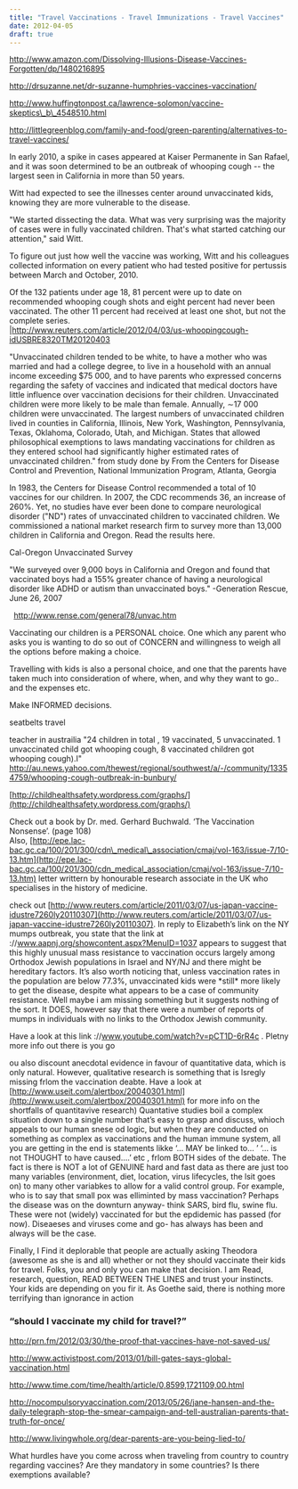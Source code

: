 ```yaml
---
title: "Travel Vaccinations - Travel Immunizations - Travel Vaccines"
date: 2012-04-05
draft: true
---
```


<!--more-->  
http://www.amazon.com/Dissolving-Illusions-Disease-Vaccines-Forgotten/dp/1480216895  
  
http://drsuzanne.net/dr-suzanne-humphries-vaccines-vaccination/  
  
http://www.huffingtonpost.ca/lawrence-solomon/vaccine-skeptics\_b\_4548510.html  
  
  
http://littlegreenblog.com/family-and-food/green-parenting/alternatives-to-travel-vaccines/  
  

In early 2010, a spike in cases appeared at Kaiser Permanente in San Rafael, and it was soon determined to be an outbreak of whooping cough -- the largest seen in California in more than 50 years.

Witt had expected to see the illnesses center around unvaccinated kids, knowing they are more vulnerable to the disease.

"We started dissecting the data. What was very surprising was the majority of cases were in fully vaccinated children. That's what started catching our attention," said Witt.

To figure out just how well the vaccine was working, Witt and his colleagues collected information on every patient who had tested positive for pertussis between March and October, 2010.

Of the 132 patients under age 18, 81 percent were up to date on recommended whooping cough shots and eight percent had never been vaccinated. The other 11 percent had received at least one shot, but not the complete series.  
|http://www.reuters.com/article/2012/04/03/us-whoopingcough-idUSBRE8320TM20120403  
  
"Unvaccinated children tended to be white, to have a mother who was married and had a college degree, to live in a household with an annual income exceeding $75 000, and to have parents who expressed concerns regarding the safety of vaccines and indicated that medical doctors have little influence over vaccination decisions for their children. Unvaccinated children were more likely to be male than female. Annually, ∼17 000 children were unvaccinated. The largest numbers of unvaccinated children lived in counties in California, Illinois, New York, Washington, Pennsylvania, Texas, Oklahoma, Colorado, Utah, and Michigan. States that allowed philosophical exemptions to laws mandating vaccinations for children as they entered school had significantly higher estimated rates of unvaccinated children." from study done by From the Centers for Disease Control and Prevention, National Immunization Program, Atlanta, Georgia  
  

In 1983, the Centers for Disease Control recommended a total of 10 vaccines for our children. In 2007, the CDC recommends 36, an increase of 260%. Yet, no studies have ever been done to compare neurological disorder ("ND") rates of unvaccinated children to vaccinated children. We commissioned a national market research firm to survey more than 13,000 children in California and Oregon. Read the results here.

Cal-Oregon Unvaccinated Survey

"We surveyed over 9,000 boys in California and Oregon and found that vaccinated boys had a 155% greater chance of having a neurological disorder like ADHD or autism than unvaccinated boys." -Generation Rescue, June 26, 2007

  http://www.rense.com/general78/unvac.htm  
  

Vaccinating our children is a PERSONAL choice. One which any parent who asks you is wanting to do so out of CONCERN and willingness to weigh all the options before making a choice.

Travelling with kids is also a personal choice, and one that the parents have taken much into consideration of where, when, and why they want to go.. and the expenses etc.  
  
Make INFORMED decisions.  
  
seatbelts travel  
  
teacher in austrailia "24 children in total , 19 vaccinated, 5 unvaccinated. 1 unvaccinated child got whooping cough, 8 vaccinated children got whooping cough).I" http://au.news.yahoo.com/thewest/regional/southwest/a/-/community/13354759/whooping-cough-outbreak-in-bunbury/  
  
[http://childhealthsafety.wordpress.com/graphs/](http://childhealthsafety.wordpress.com/graphs/)  
  
Check out a book by Dr. med. Gerhard Buchwald. ‘The Vaccination Nonsense’. (page 108)  
Also, [http://epe.lac-bac.gc.ca/100/201/300/cdn\_medical\_association/cmaj/vol-163/issue-7/10-13.htm](http://epe.lac-bac.gc.ca/100/201/300/cdn_medical_association/cmaj/vol-163/issue-7/10-13.htm) letter writtern by honourable research associate in the UK who specialises in the history of medicine.  
  
check out [http://www.reuters.com/article/2011/03/07/us-japan-vaccine-idustre7260ly20110307](http://www.reuters.com/article/2011/03/07/us-japan-vaccine-idustre7260ly20110307). In reply to Elizabeth’s link on the NY mumps outbreak, you state that the link at ://www.aapnj.org/showcontent.aspx?MenuID=1037 appears to suggest that this highly unusual mass resistance to vaccination occurs largely among Orthodox Jewish populations in Israel and NY/NJ and there might be hereditary factors. It’s also worth noticing that, unless vaccination rates in the population are below 77.3%, unvaccinated kids were \*still\* more likely to get the disease, despite what appears to be a case of community resistance. Well maybe i am missing something but it suggests nothing of the sort. It DOES, however say that there were a number of reports of mumps in individuals with no links to the Orthodox Jewish community.  
  
Have a look at this link ://www.youtube.com/watch?v=pCT1D-6rR4c . Pletny more info out there is you go  
  
  
ou also discount anecdotal evidence in favour of quantitative data, which is only natural. However, qualitative research is something that is lsregly missing frlom the vaccination deabte. Have a look at [http://www.useit.com/alertbox/20040301.html](http://www.useit.com/alertbox/20040301.html) for more info on the shortfalls of quantitavive research) Quantative studies boil a complex situation down to a single number that’s easy to grasp and discuss, whioch appeals to our human snese od logic, but when they are conducted on something as complex as vaccinations and the human immune system, all you are getting in the end is statements likke ‘… MAY be linked to… ’ ‘… is not THOUGHT to have caused….’ etc , frlom BOTH sides of the debate. The fact is there is NOT a lot of GENUINE hard and fast data as there are just too many variables (environment, diet, location, virus lifecycles, the lsit goes on) to many other variabkes to allow for a valid control group. For example, who is to say that small pox was elliminted by mass vaccination? Perhaps the disease was on the downturn anyway- think SARS, bird flu, swine flu. These were not (widely) vaccinated for but the epdidemic has passed (for now). Diseaeses and viruses come and go- has always has been and always will be the case.  
  
Finally, I Find it deplorable that people are actually asking Theodora (awesome as she is and all) whether or not they should vaccinate their kids for travel. Folks, you and only you can make that decision. I am Read, research, question, READ BETWEEN THE LINES and trust your instincts. Your kids are depending on you fir it. As Goethe said, there is nothing more terrifying than ignorance in action  
  

### “should I vaccinate my child for travel?”  
  
http://prn.fm/2012/03/30/the-proof-that-vaccines-have-not-saved-us/  
  
http://www.activistpost.com/2013/01/bill-gates-says-global-vaccination.html  
  
http://www.time.com/time/health/article/0,8599,1721109,00.html  
  
http://nocompulsoryvaccination.com/2013/05/26/jane-hansen-and-the-daily-telegraph-stop-the-smear-campaign-and-tell-australian-parents-that-truth-for-once/

http://www.livingwhole.org/dear-parents-are-you-being-lied-to/  
  
What hurdles have you come across when traveling from country to country regarding vaccines? Are they mandatory in some countries? Is there exemptions available?
